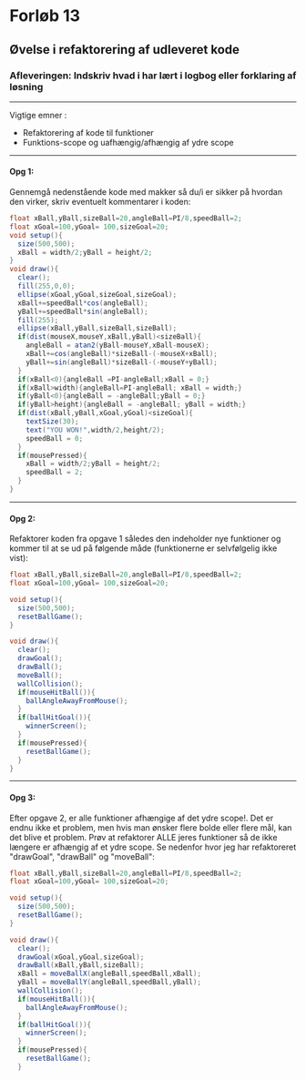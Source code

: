 # Forløb 13
## Øvelse i refaktorering af udleveret kode

### Afleveringen: Indskriv hvad i har lært i logbog eller forklaring af løsning

----------------------------------------------------------

Vigtige emner :
- Refaktorering af kode til funktioner
- Funktions-scope og uafhængig/afhængig af ydre scope

----------------------------------------------------------

#### Opg 1:
Gennemgå nedenstående kode med makker så du/i er sikker på hvordan den virker, skriv eventuelt kommentarer i koden:
```java
float xBall,yBall,sizeBall=20,angleBall=PI/8,speedBall=2;
float xGoal=100,yGoal= 100,sizeGoal=20;
void setup(){
  size(500,500);
  xBall = width/2;yBall = height/2;
}
void draw(){
  clear();
  fill(255,0,0);
  ellipse(xGoal,yGoal,sizeGoal,sizeGoal);
  xBall+=speedBall*cos(angleBall);
  yBall+=speedBall*sin(angleBall);
  fill(255);
  ellipse(xBall,yBall,sizeBall,sizeBall);
  if(dist(mouseX,mouseY,xBall,yBall)<sizeBall){
    angleBall = atan2(yBall-mouseY,xBall-mouseX);
    xBall+=cos(angleBall)*sizeBall-(-mouseX+xBall);
    yBall+=sin(angleBall)*sizeBall-(-mouseY+yBall);
  }
  if(xBall<0){angleBall =PI-angleBall;xBall = 0;}
  if(xBall>width){angleBall=PI-angleBall; xBall = width;}
  if(yBall<0){angleBall = -angleBall;yBall = 0;}
  if(yBall>height){angleBall = -angleBall; yBall = width;}
  if(dist(xBall,yBall,xGoal,yGoal)<sizeGoal){
    textSize(30);
    text("YOU WON!",width/2,height/2);
    speedBall = 0;   
  }
  if(mousePressed){
    xBall = width/2;yBall = height/2;
    speedBall = 2;
  }
}
```
----------------------------------------------------------

#### Opg 2:
Refaktorer koden fra opgave 1 således den indeholder nye funktioner og kommer til at se ud på følgende måde (funktionerne er selvfølgelig ikke vist):
```java
float xBall,yBall,sizeBall=20,angleBall=PI/8,speedBall=2;
float xGoal=100,yGoal= 100,sizeGoal=20;

void setup(){
  size(500,500);
  resetBallGame();
}

void draw(){
  clear();
  drawGoal();
  drawBall();
  moveBall();
  wallCollision();
  if(mouseHitBall()){
    ballAngleAwayFromMouse();
  }
  if(ballHitGoal()){
    winnerScreen();
  }
  if(mousePressed){
    resetBallGame();
  }
}
```
----------------------------------------------------------

#### Opg 3:
Efter opgave 2, er alle funktioner afhængige af det ydre scope!. Det er endnu ikke et problem, men hvis man ønsker flere bolde eller flere mål, kan
det blive et problem. Prøv at refaktorer ALLE jeres funktioner så de ikke længere er afhængig af et ydre scope.
Se nedenfor hvor jeg har refaktoreret "drawGoal", "drawBall" og "moveBall":

```java
float xBall,yBall,sizeBall=20,angleBall=PI/8,speedBall=2;
float xGoal=100,yGoal= 100,sizeGoal=20;

void setup(){
  size(500,500);
  resetBallGame();
}

void draw(){
  clear();
  drawGoal(xGoal,yGoal,sizeGoal);
  drawBall(xBall,yBall,sizeBall);
  xBall = moveBallX(angleBall,speedBall,xBall);
  yBall = moveBallY(angleBall,speedBall,yBall);
  wallCollision();
  if(mouseHitBall()){
    ballAngleAwayFromMouse();
  }
  if(ballHitGoal()){
    winnerScreen();
  }
  if(mousePressed){
    resetBallGame();
  }
```
